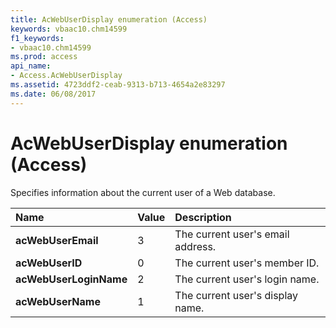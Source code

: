```yaml
---
title: AcWebUserDisplay enumeration (Access)
keywords: vbaac10.chm14599
f1_keywords:
- vbaac10.chm14599
ms.prod: access
api_name:
- Access.AcWebUserDisplay
ms.assetid: 4723ddf2-ceab-9313-b713-4654a2e83297
ms.date: 06/08/2017
---
```



# AcWebUserDisplay enumeration (Access)

Specifies information about the current user of a Web database.



|Name|Value|Description|
|:-----|:-----|:-----|
|**acWebUserEmail**|3|The current user's email address.|
|**acWebUserID**|0|The current user's member ID.|
|**acWebUserLoginName**|2|The current user's login name.|
|**acWebUserName**|1|The current user's display name.|

